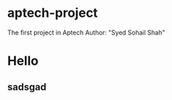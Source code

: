 # aptech-project
The first project in Aptech
Author: "Syed Sohail Shah"
<h1>Hello</h1>
<h2>sadsgad</h2>
